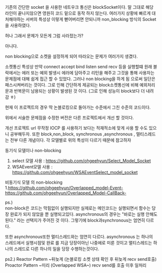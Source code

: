 기존의 간단한 socket 을 사용한 네트우크 통신은 blockSocket이다.
말 그대로 해당 라인이 끝나지않으면 영원히 코드 밑으로  동작 하지 않는다.
여러가지 상황에 빠르게 대처해야하는 서버의 특성상 이렇게 뻗어버리면 안되니까 non_blocking 방식의 Socket을 사용하였다. 

허나 그래서 문제가 모든게 그럼 사라젔는가?

아니다.

non blocking으로 소켓을 설정하게 되어 따라오는 문제가 여러가지 생겼다.

소켓통신 특성상 만약 connect accept bind listen send recv 등을 실행할떄 원래 블락에서는 에러 또는 예외 발생시 에러에 담아주고 리턴을 해주고 그것을 통해 사용자는 문제점에 대해 쉽게 접근 할 수 있었다.
그러나 non blocking을 하게 됨 으로써 일단은 패스시켜버리는 것이다. 
그로 인해 간단하게 제공되는 block소켓통신에 비해 예외처리 문과 반복문이 남용되는 상황이 발생된 것 이다. (그로 인해 성능이 block보다 더 내려감 ㅎ)

현재 이 프로젝트의 경우 딱 논블로킹으로 돌아가는 수준에서 그친 수준의 코드이다.

위에서 서술한 문제점을 수정한 버전은 다른 프로젝트에서 개선 할 것이다.

개선 프로젝트 url 
무작정 IOCP 를 사용하기 보다는 적재적소에 맞게 사용 할 수도 있으니 공부해두자.
또한 block,non_block, synchronous ,asynchronous , 멀티스레드 는 전부 다른 개념이다.
각 모델별로 위의 특성이 다르기 때문에 참고하자

동기식 모델이나 non-blocking
1. select 모델 사용 : https://github.com/ohgeehyun/Select_Model_Socket
2. WSAEvent모델 사용 : https://github.com/ohgeehyun/WSAEventSelect_model_socket

비동기식 모델 의 non-blocking
1.https://github.com/ohgeehyun/Overlapped_model-Event-
https://github.com/ohgeehyun/Overlapped_Model-CallBack-

ps.)   
non-block은 코드는 막힘없이 실행되지만 실제로는 메인코드는 실행되면서 함수는 당장 완료가 되지 않았을 뿐 실행되고있다. 
asynchronous의 경우는 "바로는 실행 안해도 된다." 라는 선택지가 주어진 것 이다.
그렇기에 block과synchronous는 엄연히 다르다.

또한 asynchronous또한 멀티스레드와는 엄연히 다르다.
asynchronous 는 하나의 스레드에서 실행시점및 완료 를 지금 당장이아닌 나중에로 미룬 것이고
멀티스레드는 하나의 스레드로 다른 하나의 일을 당장 수행하는것이다.

ps2.)
Reactor Pattern ~뒤늦게  (논블로킹 소켓  상태 확인 후  뒤늦게 recv send호출)
Proactor Pattern ~미리   (Overlapped WSA~) recv send를 호출 이후 일처리

